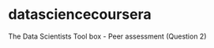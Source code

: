datasciencecoursera
===================

The Data Scientists Tool box - Peer assessment (Question 2)
